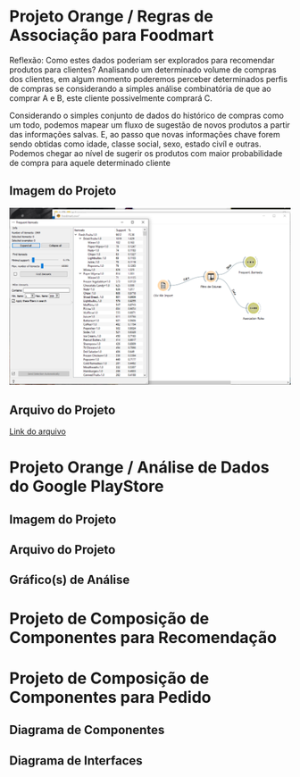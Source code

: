# Projeto Orange / Regras de Associação para Foodmart
Reflexão: Como estes dados poderiam ser explorados para recomendar produtos para clientes?
Analisando um determinado volume de compras dos clientes, em algum momento poderemos perceber determinados perfis de compras se considerando a simples análise combinatória de que ao comprar A e B, este cliente possivelmente comprará C.

Considerando o simples conjunto de dados do histórico de compras como um todo, podemos mapear um fluxo de sugestão de novos produtos a partir das informações salvas. E, ao passo que novas informações chave forem sendo obtidas como idade, classe social, sexo, estado civíl e outras. Podemos chegar ao nível de sugerir os produtos com maior probabilidade de compra para aquele determinado cliente

## Imagem do Projeto
[![Imagem do projeto orange Foodmart](images/foodmart1.PNG)](images/foodmart1.PNG)

## Arquivo do Projeto
[Link do arquivo](orange/foodmart.ows)

# Projeto Orange / Análise de Dados do Google PlayStore

## Imagem do Projeto


## Arquivo do Projeto


## Gráfico(s) de Análise


# Projeto de Composição de Componentes para Recomendação

# Projeto de Composição de Componentes para Pedido

## Diagrama de Componentes


## Diagrama de Interfaces
